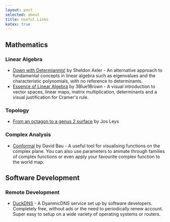 ```yaml
---
layout: post
selected: about
title: Useful Links
katex: true
---
```

## Mathematics

### Linear Algebra
* [Down with Determiannts!](http://www.axler.net/DwD.html) by Sheldon Axler - 
An alternative approach to fundamental concepts in linear algebra such as eigenvalues and the characteristic polynomials, with no reference to determinants.
* [Essence of Linear Algebra](https://www.youtube.com/watch?v=fNk_zzaMoSs&list=PLZHQObOWTQDPD3MizzM2xVFitgF8hE_ab) by 3Blue1Brown - 
A visual introduction to vector spaces, linear maps, matrix multiplication, determinants and a visual justification for Cramer's rule.

### Topology
* [From an octagon to a genus 2 surface](https://www.youtube.com/watch?v=G1yyfPShgqw) by Jos Leys

### Complex Analysis
* [Conformal](http://davidbau.com/conformal/#z) by David Bau -
A useful tool for visualising functions on the complex plane.
You can also use parameters to animate through families of complex functions or even apply your favourite complex function to the world map.

## Software Development

### Remote Development
* [DuckDNS](http://duckdns.org/) - 
A DyanmicDNS service set up by software developers.
Completely free, without ads or the need to periodically renew account.
Super easy to setup on a wide variety of operating systems or routers.
